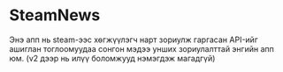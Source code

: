 # SteamNews

Энэ апп нь steam-ээс хѳгжүүлэгч нарт зориулж гаргасан API-ийг ашиглан тоглоомуудаа сонгон мэдээ унших зориулалттай энгийн апп юм. (v2 дээр нь илүү боломжууд нэмэгдэж магадгүй)
